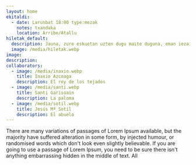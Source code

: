```yaml
---
layout: home
ekitaldi:
  - date: Larunbat 18:00 type:mezak
    notes: txandaka
    location: Arribe/Atallu
hiletak_default:
  description: Jauna, zure eskuetan uzten dugu maite duguna, eman iezaiozu betiko atsedenaldia, eta betiereko argiak argi diezaion. Goian bego. Amen
  image: /media/hiletak.webp
image:
description:
collaborators:
  - image: /media/inaxio.webp
    title: Inaxio Azcoaga
    description: El rey de los tejados
  - image: /media/santi.webp
    title: Santi Garisoain
    description: La paloma
  - image: /media/sotil.webp
    title: Jesús Mª Sotil
    description: El abuelo
---
```

There are many variations of passages of Lorem Ipsum available, but the majority have suffered alteration in some form, by injected humour, or randomised words which don't look even slightly believable. If you are going to use a passage of Lorem Ipsum, you need to be sure there isn't anything embarrassing hidden in the middle of text. All
